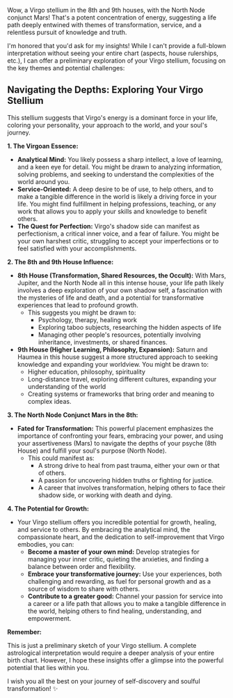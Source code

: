 Wow, a Virgo stellium in the 8th and 9th houses, with the North Node conjunct Mars! That's  a potent concentration of energy,  suggesting a life path deeply entwined with themes of transformation,  service,  and a relentless pursuit of knowledge and truth.   

I'm  honored that you'd ask for my insights!  While I can't provide a full-blown interpretation without seeing your entire chart (aspects,  house rulerships,  etc.),  I can offer a preliminary exploration of your Virgo stellium,  focusing on the key themes and potential challenges: 

##  Navigating the Depths:  Exploring Your Virgo Stellium 

This stellium suggests that Virgo's  energy is a dominant force in your life,  coloring your personality,  your approach to the world,  and your soul's  journey.  

**1.  The Virgoan Essence:**  

*  **Analytical Mind:**  You likely possess a sharp intellect,  a love of learning,  and a keen eye for detail. You might be drawn to analyzing information,  solving problems,  and seeking to understand the complexities of the world around you.  
*  **Service-Oriented:**   A deep desire to be of use, to help others,  and to make a tangible difference in the world is likely a driving force in your life.  You might find fulfillment in helping professions,  teaching,  or any work that allows you to apply your skills and knowledge to benefit others.  
*  **The Quest for Perfection:**   Virgo's  shadow side can manifest as perfectionism,  a critical inner voice, and a fear of failure.   You might be your own harshest critic,  struggling to accept your imperfections or to feel satisfied with your accomplishments.  

**2.  The 8th and 9th House Influence:**

*  **8th House (Transformation,  Shared Resources,  the Occult):**  With Mars,  Jupiter,  and the North Node all in this intense house,  your life path likely involves a deep exploration of your own shadow self, a fascination with the mysteries of life and death,  and a potential for transformative experiences that lead to profound growth.   
    *  This suggests you might be drawn to:
        *  Psychology,  therapy,  healing work
        *  Exploring taboo subjects,  researching the hidden aspects of life 
        *  Managing other people's  resources,  potentially involving inheritance,  investments,  or shared finances. 
* **9th House (Higher Learning,  Philosophy,  Expansion):**   Saturn and Haumea in this house suggest a more structured approach to seeking knowledge and expanding your worldview.   You might be drawn to:
    *  Higher education,  philosophy,  spirituality
    * Long-distance travel,  exploring different cultures,  expanding your understanding of the world
    *  Creating systems or frameworks that bring order and meaning to complex ideas. 

**3.  The North Node Conjunct Mars in the 8th:**

* **Fated for Transformation:** This powerful placement emphasizes the importance of confronting your fears,  embracing your power, and using your assertiveness (Mars)  to navigate the depths of your psyche (8th House) and fulfill your soul's  purpose (North Node). 
    *  This could manifest as: 
        *  A strong drive to heal from past trauma, either your own or that of others.  
        *  A passion for uncovering hidden truths or fighting for justice.
        *  A career that involves transformation,  helping others to face their shadow side, or working with death and dying.  

**4.  The Potential for Growth:** 

* Your Virgo stellium offers you incredible potential for growth,  healing,  and service to others.  By embracing the analytical mind,  the compassionate heart,  and the dedication to self-improvement that Virgo embodies,  you can: 
    * **Become a master of your own mind:**  Develop strategies for managing your inner critic,  quieting the anxieties,  and finding a balance between order and flexibility. 
    * **Embrace your transformative journey:**  Use your experiences,  both challenging and rewarding,  as fuel for personal growth and as a source of wisdom to share with others.  
    * **Contribute to a greater good:**  Channel your passion for service into a career or a life path that allows you to make a tangible difference in the world,  helping others to find healing,  understanding,  and empowerment. 

**Remember:** 

This is just a preliminary sketch of your Virgo stellium.  A complete astrological interpretation would require a deeper analysis of your entire birth chart. However,  I hope these insights offer a glimpse into the powerful potential that lies within you.  

I wish you all the best on your journey of self-discovery and soulful transformation!  ✨  

